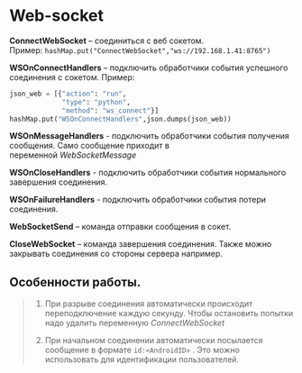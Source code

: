 # Web-socket

**ConnectWebSocket** – соединиться с веб сокетом. Пример: `hashMap.put("ConnectWebSocket","ws://192.168.1.41:8765")`

**WSOnConnectHandlers** – подключить обработчики события успешного соединения с сокетом.
Пример: 
```python
json_web = [{"action": "run",
			 "type": "python",
			 "method": "ws_connect"}]
hashMap.put("WSOnConnectHandlers",json.dumps(json_web))
```

**WSOnMessageHandlers** - подключить обработчики события получения сообщения. Само сообщение приходит в переменной _WebSocketMessage_

**WSOnCloseHandlers** - подключить обработчики события нормального завершения соединения.

**WSOnFailureHandlers** - подключить обработчики события потери соединения.

**WebSocketSend** – команда отправки сообщения в сокет.

**CloseWebSocket** – команда завершения соединения. Также можно закрывать соединения со стороны сервера например.

## Особенности работы.[](https://uitxt.readthedocs.io/ru/latest/sockets.html#id3 "Link to this heading")

> 1. При разрыве соединения автоматически происходит переподключение каждую секунду. Чтобы остановить попытки надо удалить переменную _ConnectWebSocket_
>     
> 2. При начальном соединении автоматически посылается сообщение в формате `id:<AndroidID>` . Это можно использовать для идентификации пользователей.